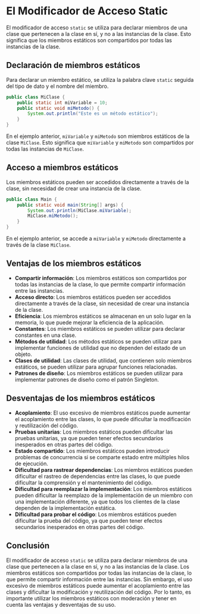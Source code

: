 # El Modificador de Acceso Static

El modificador de acceso `static` se utiliza para declarar miembros de una clase que pertenecen a la clase en sí, y no a
las instancias de la clase. Esto significa que los miembros estáticos son compartidos por todas las instancias de la
clase.

## Declaración de miembros estáticos

Para declarar un miembro estático, se utiliza la palabra clave `static` seguida del tipo de dato y el nombre del
miembro.

```java
public class MiClase {
    public static int miVariable = 10;
    public static void miMetodo() {
        System.out.println("Este es un método estático");
    }
}
```

En el ejemplo anterior, `miVariable` y `miMetodo` son miembros estáticos de la clase `MiClase`. Esto significa que
`miVariable` y `miMetodo` son compartidos por todas las instancias de `MiClase`.

## Acceso a miembros estáticos

Los miembros estáticos pueden ser accedidos directamente a través de la clase, sin necesidad de crear una instancia de
la clase.

```java
public class Main {
    public static void main(String[] args) {
        System.out.println(MiClase.miVariable);
        MiClase.miMetodo();
    }
}
```

En el ejemplo anterior, se accede a `miVariable` y `miMetodo` directamente a través de la clase `MiClase`.

## Ventajas de los miembros estáticos

- **Compartir información**: Los miembros estáticos son compartidos por todas las instancias de la clase, lo que
  permite compartir información entre las instancias.
- **Acceso directo**: Los miembros estáticos pueden ser accedidos directamente a través de la clase, sin necesidad de
  crear una instancia de la clase.
- **Eficiencia**: Los miembros estáticos se almacenan en un solo lugar en la memoria, lo que puede mejorar la eficiencia
  de la aplicación.
- **Constantes**: Los miembros estáticos se pueden utilizar para declarar constantes en una clase.
- **Métodos de utilidad**: Los métodos estáticos se pueden utilizar para implementar funciones de utilidad que no
  dependen del estado de un objeto.
- **Clases de utilidad**: Las clases de utilidad, que contienen solo miembros estáticos, se pueden utilizar para
  agrupar funciones relacionadas.
- **Patrones de diseño**: Los miembros estáticos se pueden utilizar para implementar patrones de diseño como el patrón
  Singleton.

## Desventajas de los miembros estáticos

- **Acoplamiento**: El uso excesivo de miembros estáticos puede aumentar el acoplamiento entre las clases, lo que puede
  dificultar la modificación y reutilización del código.
- **Pruebas unitarias**: Los miembros estáticos pueden dificultar las pruebas unitarias, ya que pueden tener efectos
  secundarios inesperados en otras partes del código.
- **Estado compartido**: Los miembros estáticos pueden introducir problemas de concurrencia si se comparte estado entre
  múltiples hilos de ejecución.
- **Dificultad para rastrear dependencias**: Los miembros estáticos pueden dificultar el rastreo de dependencias entre
  las clases, lo que puede dificultar la comprensión y el mantenimiento del código.
- **Dificultad para reemplazar la implementación**: Los miembros estáticos pueden dificultar la reemplazo de la
  implementación de un miembro con una implementación diferente, ya que todos los clientes de la clase dependen de la
  implementación estática.
- **Dificultad para probar el código**: Los miembros estáticos pueden dificultar la prueba del código, ya que pueden
  tener efectos secundarios inesperados en otras partes del código.

## Conclusión

El modificador de acceso `static` se utiliza para declarar miembros de una clase que pertenecen a la clase en sí, y no a
las instancias de la clase. Los miembros estáticos son compartidos por todas las instancias de la clase, lo que permite
compartir información entre las instancias. Sin embargo, el uso excesivo de miembros estáticos puede aumentar el
acoplamiento entre las clases y dificultar la modificación y reutilización del código. Por lo tanto, es importante
utilizar los miembros estáticos con moderación y tener en cuenta las ventajas y desventajas de su uso.